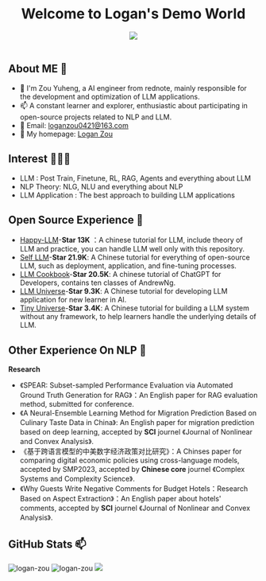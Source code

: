 <!-- 图片 -->
<h1 align="center">
   Welcome to Logan's Demo World
</h1>

<div align="center" ><img order-radius="100px" src="https://user-images.githubusercontent.com/88621342/202923774-e8529a32-8047-4fad-98e0-71b550230481.jpg"/></div>
<br>

## About ME 👋

- 🔭 I'm Zou Yuheng, a AI engineer from rednote, mainly responsible for the development and optimization of LLM applications.
- 📫 A constant learner and explorer, enthusiastic about participating in open-source projects related to NLP and LLM.
- 💬 Email: [loganzou0421@163.com](loganzou0421@163.com)
- 📄 My homepage: [Logan Zou](https://logan-zou.github.io/)
 
## Interest 👨🏽‍💻

- LLM : Post Train, Finetune, RL, RAG, Agents and everything about LLM 
- NLP Theory: NLG, NLU and everything about NLP
- LLM Application : The best approach to building LLM applications

## Open Source Experience 👯

- [Happy-LLM](https://github.com/datawhalechina/happy-llm)-**Star 13K** ：A chinese tutorial for LLM, include theory of LLM and practice, you can handle LLM well only with this repository.
- [Self LLM](https://github.com/datawhalechina/self-llm)-**Star 21.9K**: A Chinese tutorial for everything of open-source LLM, such as deployment, application, and fine-tuning processes.
- [LLM Cookbook](https://github.com/datawhalechina/llm-cookbook)-**Star 20.5K**: A chinese tutorial of ChatGPT for Developers, contains ten classes of AndrewNg.
- [LLM Universe](https://github.com/datawhalechina/llm-universe)-**Star 9.3K**: A Chinese tutorial for developing LLM application for new learner in AI.
- [Tiny Universe](https://github.com/datawhalechina/tiny-universe)-**Star 3.4K**: A Chinese tutorial for building a LLM system without any framework, to help learners handle the underlying details of LLM.

## Other Experience On NLP 🔬 

**Research**

- 《SPEAR: Subset-sampled Performance Evaluation via Automated Ground Truth Generation for RAG》：An English paper for RAG evaluation method, submitted for conference.
- 《A Neural-Ensemble Learning Method for Migration Prediction Based on Culinary Taste Data in China》: An English paper for migration prediction based on deep learning, accepted by **SCI** journel 《Journal of Nonlinear and Convex Analysis》.
- 《基于跨语言模型的中美数字经济政策对比研究》：A Chinses paper for comparing digital economic policies using cross-language models, accepted by SMP2023, accepted by **Chinese core** journel 《Complex Systems and Complexity Science》.
- 《Why Guests Write Negative Comments for Budget Hotels：Research Based on Aspect Extraction》：An English paper about hotels' comments, accepted by **SCI** journel 《Journal of Nonlinear and Convex Analysis》.

## GitHub Stats 📫

<img src="https://github-readme-stats.vercel.app/api/top-langs?username=logan-zou&layout=compact&include_all_commits=true&count_private=true&show_icons=true&line_height=20&title_color=7A7ADB&icon_color=2234AE&text_color=D3D3D3&bg_color=0,000000,130F40" alt="logan-zou" />

<img src="https://github-readme-stats.vercel.app/api?username=logan-zou&show_icons=true&line_height=20&title_color=7A7ADB&icon_color=2234AE&text_color=D3D3D3&bg_color=0,000000,130F40&include_all_commits=true&count_private=true" alt="logan-zou" />

<img src="https://github-readme-streak-stats.herokuapp.com/?user=logan-zou&border=D3D3D3&sideNums=7A7ADB&background=130F40&stroke=6842DB&currStreakNum=7A7ADB&ring=5B3CDD&fire=D3D351&currStreakLabel=D3D3D3&sideLabels=D3D3D3&dates=A3A3A3" />

</div>

